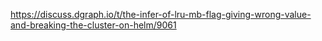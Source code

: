 https://discuss.dgraph.io/t/the-infer-of-lru-mb-flag-giving-wrong-value-and-breaking-the-cluster-on-helm/9061